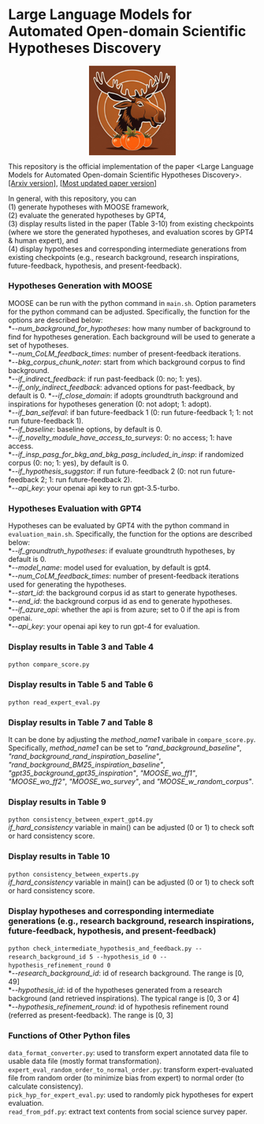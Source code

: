 # Large Language Models for Automated Open-domain Scientific Hypotheses Discovery

<p align="center" width="100%">
  <img src="MOOSE and TOMATO.png" alt="MOOSE" style="width: 35%; display: block; margin: auto;"></a>
</p>


This repository is the official implementation of the paper \<Large Language Models for Automated Open-domain Scientific Hypotheses Discovery\>.   
[\[Arxiv version\]](https://arxiv.org/pdf/2309.02726.pdf), 
[\[Most updated paper version\]](https://openreview.net/pdf?id=qPV0U98Mn0j)


In general, with this repository, you can     
(1) generate hypotheses with MOOSE framework,   
(2) evaluate the generated hypotheses by GPT4,    
(3) display results listed in the paper (Table 3-10) from existing checkpoints (where we store the generated hypotheses, and evaluation scores by GPT4 & human expert), and  
(4) display hypotheses and corresponding intermediate generations from existing checkpoints (e.g., research background, research inspirations, future-feedback, hypothesis, and present-feedback).

### Hypotheses Generation with MOOSE  
MOOSE can be run with the python command in ```main.sh```. Option parameters for the python command can be adjusted. Specifically, the function for the options are described below:  
**--num_background_for_hypotheses*: how many number of background to find for hypotheses generation. Each background will be used to generate a set of hypotheses.  
**--num_CoLM_feedback_times*: number of present-feedback iterations.  
**--bkg_corpus_chunk_noter*: start from which background corpus to find background.  
**--if_indirect_feedback*: if run past-feedback (0: no; 1: yes).  
**--if_only_indirect_feedback*: advanced options for past-feedback, by default is 0.
**--if_close_domain*: if adopts groundtruth background and inspirations for hypotheses generation (0: not adopt; 1: adopt).  
**--if_ban_selfeval*: if ban future-feedback 1 (0: run future-feedback 1; 1: not run future-feedback 1).  
**--if_baseline*: baseline options, by default is 0.  
**--if_novelty_module_have_access_to_surveys*: 0: no access; 1: have access.  
**--if_insp_pasg_for_bkg_and_bkg_pasg_included_in_insp*: if randomized corpus (0: no; 1: yes), by default is 0.  
**--if_hypothesis_suggstor*: if run future-feedback 2 (0: not run future-feedback 2; 1: run future-feedback 2).    
**--api_key*: your openai api key to run gpt-3.5-turbo.  

### Hypotheses Evaluation with GPT4  
Hypotheses can be evaluated by GPT4 with the python command in ```evaluation_main.sh```. Specifically, the function for the options are described below:   
**--if_groundtruth_hypotheses*: if evaluate groundtruth hypotheses, by default is 0.  
**--model_name*: model used for evaluation, by default is gpt4.  
**--num_CoLM_feedback_times*: number of present-feedback iterations used for generating the hypotheses.  
**--start_id*: the background corpus id as start to generate hypotheses.  
**--end_id*: the background corpus id as end to generate hypotheses.  
**--if_azure_api*: whether the api is from azure; set to 0 if the api is from openai.   
**--api_key*: your openai api key to run gpt-4 for evaluation.  

### Display results in Table 3 and Table 4  
```python compare_score.py```  

### Display results in Table 5 and Table 6  
```python read_expert_eval.py```  

### Display results in Table 7 and Table 8  
It can be done by adjusting the *method_name1* varibale in ```compare_score.py```.  
Specifically, *method_name1* can be set to *"rand_background_baseline"*, *"rand_background_rand_inspiration_baseline"*, *"rand_background_BM25_inspiration_baseline"*, *"gpt35_background_gpt35_inspiration"*, *"MOOSE_wo_ff1"*, *"MOOSE_wo_ff2"*, *"MOOSE_wo_survey"*, and *"MOOSE_w_random_corpus"*.

### Display results in Table 9  
```python consistency_between_expert_gpt4.py```  
*if_hard_consistency* variable in main() can be adjusted (0 or 1) to check soft or hard consistency score.

### Display results in Table 10 
```python consistency_between_experts.py```  
*if_hard_consistency* variable in main() can be adjusted (0 or 1) to check soft or hard consistency score.  

### Display hypotheses and corresponding intermediate generations (e.g., research background, research inspirations, future-feedback, hypothesis, and present-feedback)  
```python check_intermediate_hypothesis_and_feedback.py --research_background_id 5 --hypothesis_id 0 --hypothesis_refinement_round 0```  
**--research_background_id*: id of research background. The range is [0, 49]  
**--hypothesis_id*: id of the hypotheses generated from a research background (and retrieved inspirations). The typical range is [0, 3 or 4]  
**--hypothesis_refinement_round*: id of hypothesis refinement round (referred as present-feedback). The range is [0, 3]  

### Functions of Other Python files
```data_format_converter.py```: used to transform expert annotated data file to usable data file (mostly format transformation).  
```expert_eval_random_order_to_normal_order.py```: transform expert-evaluated file from random order (to minimize bias from expert) to normal order (to calculate consistency).  
```pick_hyp_for_expert_eval.py```: used to randomly pick hypotheses for expert evaluation.  
```read_from_pdf.py```: extract text contents from social science survey paper.  
